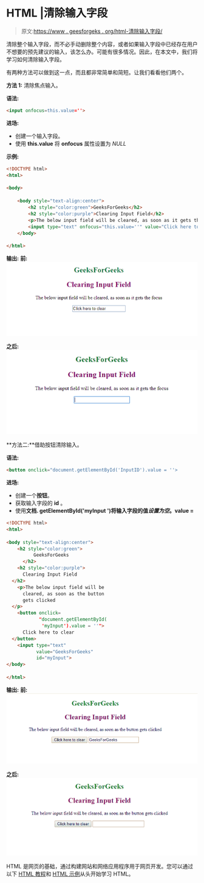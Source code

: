 # HTML |清除输入字段

> 原文:[https://www . geesforgeks . org/html-清除输入字段/](https://www.geeksforgeeks.org/html-clearing-the-input-field/)

清除整个输入字段，而不必手动删除整个内容，或者如果输入字段中已经存在用户不想要的预先建议的输入，该怎么办。可能有很多情况。因此，在本文中，我们将学习如何清除输入字段。

有两种方法可以做到这一点，而且都非常简单和简短。让我们看看他们两个。

**方法 1:** 清除焦点输入。

**语法:**

```html
<input onfocus=this.value=''>
```

**进场:**

*   创建一个输入字段。
*   使用 **this.value** 将 **onfocus** 属性设置为 *NULL*

**示例:**

```html
<!DOCTYPE html>
<html>

<body>

    <body style="text-align:center">
        <h2 style="color:green">GeeksForGeeks</h2>
        <h2 style="color:purple">Clearing Input Field</h2>
        <p>The below input field will be cleared, as soon as it gets the focus</p>
        <input type="text" onfocus="this.value=''" value="Click here to clear">
    </body>

</html>
```

**输出:**
**前:**
![](img/8d731a2208bd49d4f5c81360c63e3bec.png)

**之后:**
![](img/875b9aef73fdf49c364721627b288448.png)

**方法二:**借助按钮清除输入。

**语法:**

```html
<button onclick="document.getElementById('InputID').value = ''>
```

**进场:**

*   创建一个**按钮**。
*   获取输入字段的 **id** 。
*   使用**文档. getElementById('myInput ')将输入字段的值*设置为空*。value =**

```html
<!DOCTYPE html>
<html>

<body style="text-align:center">
    <h2 style="color:green">
          GeeksForGeeks
      </h2>
    <h2 style="color:purple">
      Clearing Input Field
  </h2>
    <p>The below input field will be
      cleared, as soon as the button
      gets clicked
  </p>
    <button onclick=
            "document.getElementById(
             'myInput').value = ''">
      Click here to clear
  </button>
    <input type="text" 
           value="GeeksForGeeks" 
           id="myInput">
</body>

</html>
```

**输出:**
**前:**
![](img/f485113e75619b83c3225f3de623106d.png)

**之后:**
![](img/c343181a6bf4b2604bc79318ff4feb59.png)

HTML 是网页的基础，通过构建网站和网络应用程序用于网页开发。您可以通过以下 [HTML 教程](https://www.geeksforgeeks.org/html-tutorials/)和 [HTML 示例](https://www.geeksforgeeks.org/html-examples/)从头开始学习 HTML。
